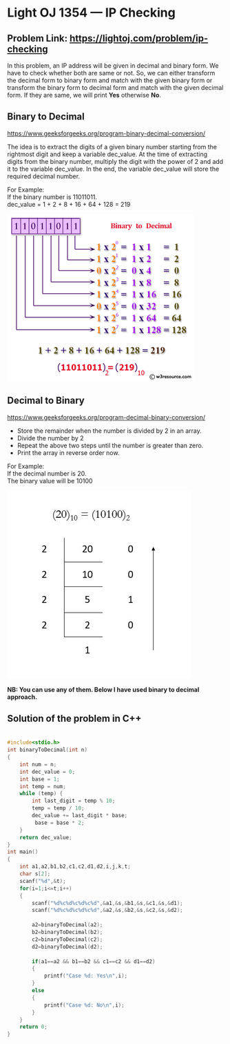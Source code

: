 # Light OJ 1354 — IP Checking
## Problem Link: https://lightoj.com/problem/ip-checking

In this problem, an IP address will be given in decimal and binary form. We have to check whether both are same or not. So, we can either transform the decimal form to binary form and match with the given binary form or transform the binary form to decimal form and match with the given decimal form. If they are same, we will print **Yes** otherwise **No**.

## **Binary to Decimal**
https://www.geeksforgeeks.org/program-binary-decimal-conversion/

The idea is to extract the digits of a given binary number starting from the rightmost digit and keep a variable dec_value. At the time of extracting digits from the binary number, multiply the digit with the power of 2 and add it to the variable dec_value. In the end, the variable dec_value will store the required decimal number.

For Example:<br>
If the binary number is 11011011.<br>
dec_value = 1 + 2 + 8 + 16 + 64 + 128 = 219

![](bintodec.png)

## **Decimal to Binary**
https://www.geeksforgeeks.org/program-decimal-binary-conversion/

* Store the remainder when the number is divided by 2 in an array.
* Divide the number by 2
* Repeat the above two steps until the number is greater than zero.
* Print the array in reverse order now.


For Example:<br>
If the decimal number is 20.<br>
The binary value will be 10100

![](dectobin.jpg)

**NB: You can use any of them. Below I have used binary to decimal approach.**



## Solution of the problem in C++


```cpp

#include<stdio.h>
int binaryToDecimal(int n)
{
    int num = n;
    int dec_value = 0;
    int base = 1;
    int temp = num;
    while (temp) {
        int last_digit = temp % 10;
        temp = temp / 10;
        dec_value += last_digit * base;
         base = base * 2;
    }
    return dec_value;
}
int main()
{
    int a1,a2,b1,b2,c1,c2,d1,d2,i,j,k,t;
    char s[2];
    scanf("%d",&t);
    for(i=1;i<=t;i++)
    {
        scanf("%d%c%d%c%d%c%d",&a1,&s,&b1,&s,&c1,&s,&d1);
        scanf("%d%c%d%c%d%c%d",&a2,&s,&b2,&s,&c2,&s,&d2);

        a2=binaryToDecimal(a2);
        b2=binaryToDecimal(b2);
        c2=binaryToDecimal(c2);
        d2=binaryToDecimal(d2);

        if(a1==a2 && b1==b2 && c1==c2 && d1==d2)
        {
            printf("Case %d: Yes\n",i);
        }
        else
        {
            printf("Case %d: No\n",i);
        }
    }
    return 0;
}
```
